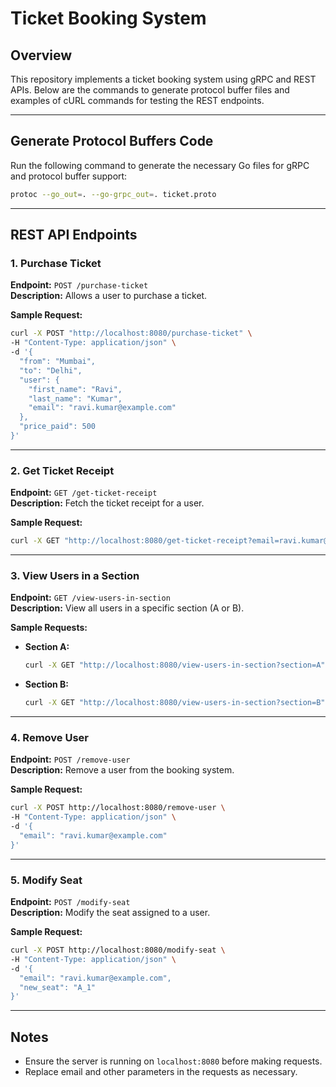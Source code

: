 # Ticket Booking System

## Overview
This repository implements a ticket booking system using gRPC and REST APIs. Below are the commands to generate protocol buffer files and examples of cURL commands for testing the REST endpoints.

---

## Generate Protocol Buffers Code
Run the following command to generate the necessary Go files for gRPC and protocol buffer support:
```bash
protoc --go_out=. --go-grpc_out=. ticket.proto
```

---

## REST API Endpoints

### 1. Purchase Ticket
**Endpoint:** `POST /purchase-ticket`  
**Description:** Allows a user to purchase a ticket.  

**Sample Request:**
```bash
curl -X POST "http://localhost:8080/purchase-ticket" \
-H "Content-Type: application/json" \
-d '{
  "from": "Mumbai",
  "to": "Delhi",
  "user": {
    "first_name": "Ravi",
    "last_name": "Kumar",
    "email": "ravi.kumar@example.com"
  },
  "price_paid": 500
}'
```

---

### 2. Get Ticket Receipt
**Endpoint:** `GET /get-ticket-receipt`  
**Description:** Fetch the ticket receipt for a user.  

**Sample Request:**
```bash
curl -X GET "http://localhost:8080/get-ticket-receipt?email=ravi.kumar@example.com"
```

---

### 3. View Users in a Section
**Endpoint:** `GET /view-users-in-section`  
**Description:** View all users in a specific section (A or B).  

**Sample Requests:**
- **Section A:**
  ```bash
  curl -X GET "http://localhost:8080/view-users-in-section?section=A"
  ```
- **Section B:**
  ```bash
  curl -X GET "http://localhost:8080/view-users-in-section?section=B"
  ```

---

### 4. Remove User
**Endpoint:** `POST /remove-user`  
**Description:** Remove a user from the booking system.  

**Sample Request:**
```bash
curl -X POST http://localhost:8080/remove-user \
-H "Content-Type: application/json" \
-d '{
  "email": "ravi.kumar@example.com"
}'
```

---

### 5. Modify Seat
**Endpoint:** `POST /modify-seat`  
**Description:** Modify the seat assigned to a user.  

**Sample Request:**
```bash
curl -X POST http://localhost:8080/modify-seat \
-H "Content-Type: application/json" \
-d '{
  "email": "ravi.kumar@example.com",
  "new_seat": "A_1"
}'
```

---

## Notes
- Ensure the server is running on `localhost:8080` before making requests.
- Replace email and other parameters in the requests as necessary.
